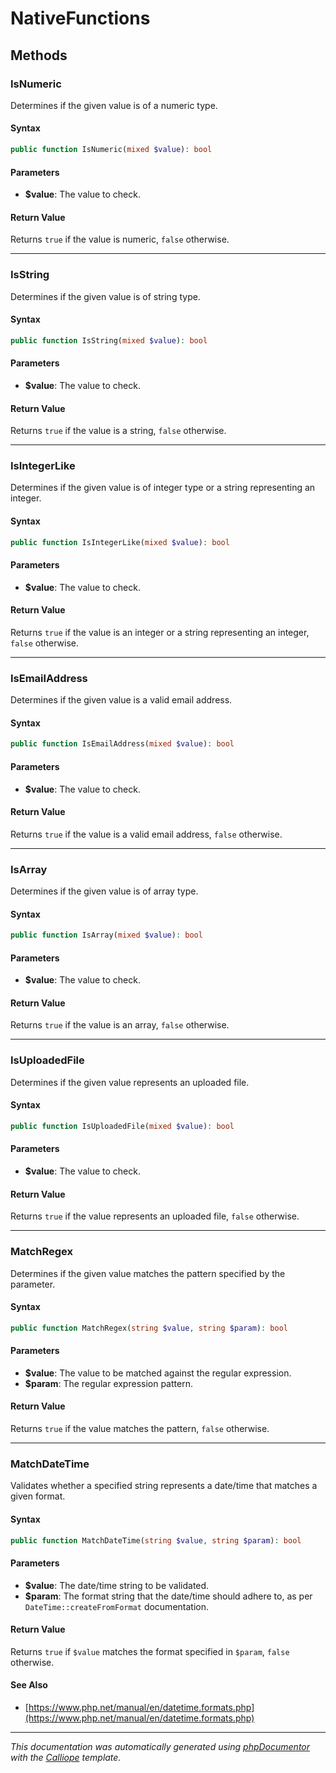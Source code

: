 # NativeFunctions

## Methods

### IsNumeric

Determines if the given value is of a numeric type.

#### Syntax

```php
public function IsNumeric(mixed $value): bool
```

#### Parameters

- **$value**: The value to check.

#### Return Value

Returns `true` if the value is numeric, `false` otherwise.

---

### IsString

Determines if the given value is of string type.

#### Syntax

```php
public function IsString(mixed $value): bool
```

#### Parameters

- **$value**: The value to check.

#### Return Value

Returns `true` if the value is a string, `false` otherwise.

---

### IsIntegerLike

Determines if the given value is of integer type or a string representing
an integer.

#### Syntax

```php
public function IsIntegerLike(mixed $value): bool
```

#### Parameters

- **$value**: The value to check.

#### Return Value

Returns `true` if the value is an integer or a string representing an integer, `false` otherwise.

---

### IsEmailAddress

Determines if the given value is a valid email address.

#### Syntax

```php
public function IsEmailAddress(mixed $value): bool
```

#### Parameters

- **$value**: The value to check.

#### Return Value

Returns `true` if the value is a valid email address, `false` otherwise.

---

### IsArray

Determines if the given value is of array type.

#### Syntax

```php
public function IsArray(mixed $value): bool
```

#### Parameters

- **$value**: The value to check.

#### Return Value

Returns `true` if the value is an array, `false` otherwise.

---

### IsUploadedFile

Determines if the given value represents an uploaded file.

#### Syntax

```php
public function IsUploadedFile(mixed $value): bool
```

#### Parameters

- **$value**: The value to check.

#### Return Value

Returns `true` if the value represents an uploaded file, `false` otherwise.

---

### MatchRegex

Determines if the given value matches the pattern specified by the
parameter.

#### Syntax

```php
public function MatchRegex(string $value, string $param): bool
```

#### Parameters

- **$value**: The value to be matched against the regular expression.
- **$param**: The regular expression pattern.

#### Return Value

Returns `true` if the value matches the pattern, `false` otherwise.

---

### MatchDateTime

Validates whether a specified string represents a date/time that matches
a given format.

#### Syntax

```php
public function MatchDateTime(string $value, string $param): bool
```

#### Parameters

- **$value**: The date/time string to be validated.
- **$param**: The format string that the date/time should adhere to, as per `DateTime::createFromFormat` documentation.

#### Return Value

Returns `true` if `$value` matches the format specified in `$param`, `false` otherwise.

#### See Also

- [https://www.php.net/manual/en/datetime.formats.php](https://www.php.net/manual/en/datetime.formats.php)

---

*This documentation was automatically generated using [phpDocumentor](http://www.phpdoc.org/) with the [Calliope](https://github.com/DaphneWebFramework/Calliope) template.*
